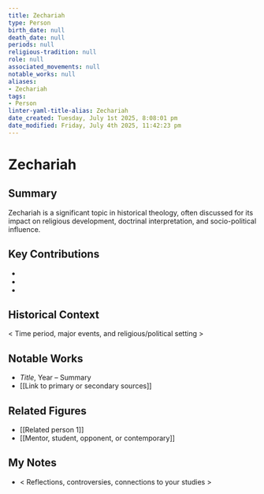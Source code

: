 ```yaml
---
title: Zechariah
type: Person
birth_date: null
death_date: null
periods: null
religious-tradition: null
role: null
associated_movements: null
notable_works: null
aliases:
- Zechariah
tags:
- Person
linter-yaml-title-alias: Zechariah
date_created: Tuesday, July 1st 2025, 8:08:01 pm
date_modified: Friday, July 4th 2025, 11:42:23 pm
---
```


# Zechariah

## Summary
Zechariah is a significant topic in historical theology, often discussed for its impact on religious development, doctrinal interpretation, and socio-political influence.

## Key Contributions
- 
- 
- 

## Historical Context
< Time period, major events, and religious/political setting >

## Notable Works
- *Title*, Year – Summary
- [[Link to primary or secondary sources]]


## Related Figures
- [[Related person 1]]
- [[Mentor, student, opponent, or contemporary]]

## My Notes
- < Reflections, controversies, connections to your studies >

